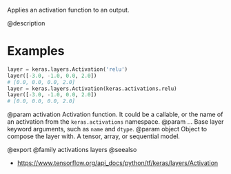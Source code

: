 Applies an activation function to an output.

@description

# Examples
```python
layer = keras.layers.Activation('relu')
layer([-3.0, -1.0, 0.0, 2.0])
# [0.0, 0.0, 0.0, 2.0]
layer = keras.layers.Activation(keras.activations.relu)
layer([-3.0, -1.0, 0.0, 2.0])
# [0.0, 0.0, 0.0, 2.0]
```

@param activation Activation function. It could be a callable, or the name of
    an activation from the `keras.activations` namespace.
@param ... Base layer keyword arguments, such as `name` and `dtype`.
@param object Object to compose the layer with. A tensor, array, or sequential model.

@export
@family activations layers
@seealso
+ <https://www.tensorflow.org/api_docs/python/tf/keras/layers/Activation>
